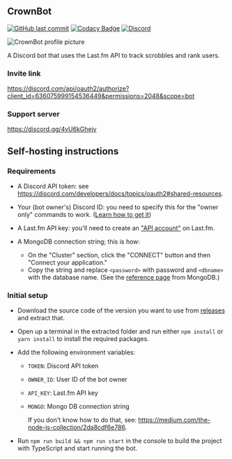 ## CrownBot

[![GitHub last commit](https://img.shields.io/github/last-commit/d-shaun/CrownBot?style=flat)]()
[![Codacy Badge](https://api.codacy.com/project/badge/Grade/05249f00a07e4a1ca3f816daca6b1094)](https://app.codacy.com/manual/d-shaun/CrownBot)
[![Discord](https://img.shields.io/discord/1001517710917767188.svg?label=Discord)](https://discord.gg/4vU6kGhejv)

![CrownBot profile picture](https://i.imgur.com/a6zovhE.png)

A Discord bot that uses the Last.fm API to track scrobbles and rank users.

### Invite link

<https://discord.com/api/oauth2/authorize?client_id=636075999154536449&permissions=2048&scope=bot>

### Support server

<https://discord.gg/4vU6kGhejv>

## Self-hosting instructions

### Requirements

- A Discord API token: see <https://discord.com/developers/docs/topics/oauth2#shared-resources>.

- Your (bot owner's) Discord ID: you need to specify this for the "owner only" commands to work. ([Learn how to get it](https://support.discord.com/hc/en-us/articles/206346498))

- A Last.fm API key: you'll need to create an ["API account"](https://www.last.fm/api/) on Last.fm.

- A MongoDB connection string; this is how:
  - On the "Cluster" section, click the "CONNECT" button and then "Connect your application."
  - Copy the string and replace `<password>` with password and `<dbname>` with the database name.
    (See the [reference page](https://docs.mongodb.com/manual/reference/connection-string/) from MongoDB.)

### Initial setup

- Download the source code of the version you want to use from [releases](https://github.com/d-shaun/CrownBot/releases) and extract that.
- Open up a terminal in the extracted folder and run either `npm install` or `yarn install` to install the required packages.
- Add the following environment variables:

  - `TOKEN`: Discord API token
  - `OWNER_ID`: User ID of the bot owner
  - `API_KEY`: Last.fm API key
  - `MONGO`: Mongo DB connection string

    If you don't know how to do that, see: <https://medium.com/the-node-js-collection/2da8cdf6e786>.

- Run `npm run build && npm run start` in the console to build the project with TypeScript and start running the bot.
